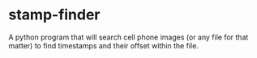 stamp-finder
============

A python program that will search cell phone images (or any file for that matter) to find timestamps and their offset within the file.

